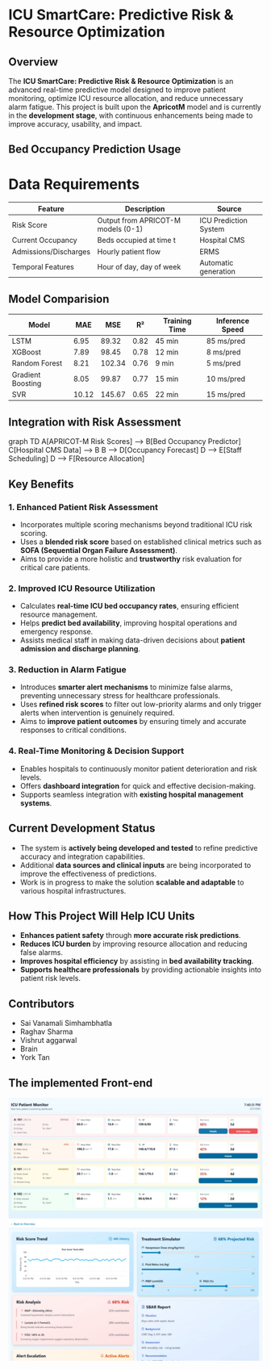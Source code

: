 # ICU SmartCare: Predictive Risk & Resource Optimization

## Overview
The **ICU SmartCare: Predictive Risk & Resource Optimization** is an advanced real-time predictive model designed to improve patient monitoring, optimize ICU resource allocation, and reduce unnecessary alarm fatigue. This project is built upon the **ApricotM** model and is currently in the **development stage**, with continuous enhancements being made to improve accuracy, usability, and impact.


## Bed Occupancy Prediction Usage
# Data Requirements


| Feature               | Description                           | Source                  |
|-----------------------|---------------------------------------|-------------------------|
| Risk Score            | Output from APRICOT-M models (0-1)    | ICU Prediction System   |
| Current Occupancy     | Beds occupied at time t              | Hospital CMS            |
| Admissions/Discharges | Hourly patient flow                  | ERMS                    |
| Temporal Features     | Hour of day, day of week             | Automatic generation    |

## Model Comparision

| Model              | MAE   | MSE   | R²    | Training Time | Inference Speed |
|--------------------|-------|-------|-------|---------------|------------------|
| LSTM               | 6.95  | 89.32 | 0.82  | 45 min        | 85 ms/pred       |
| XGBoost            | 7.89  | 98.45 | 0.78  | 12 min        | 8 ms/pred        |
| Random Forest      | 8.21  | 102.34| 0.76  | 9 min         | 5 ms/pred        |
| Gradient Boosting  | 8.05  | 99.87 | 0.77  | 15 min        | 10 ms/pred       |
| SVR                | 10.12 | 145.67| 0.65  | 22 min        | 15 ms/pred       |

## Integration with Risk Assessment

graph TD
    A[APRICOT-M Risk Scores] --> B[Bed Occupancy Predictor]
    C[Hospital CMS Data] --> B
    B --> D[Occupancy Forecast]
    D --> E[Staff Scheduling]
    D --> F[Resource Allocation]

## Key Benefits

### 1. **Enhanced Patient Risk Assessment**
- Incorporates multiple scoring mechanisms beyond traditional ICU risk scoring.
- Uses a **blended risk score** based on established clinical metrics such as **SOFA (Sequential Organ Failure Assessment)**.
- Aims to provide a more holistic and **trustworthy** risk evaluation for critical care patients.

### 2. **Improved ICU Resource Utilization**
- Calculates **real-time ICU bed occupancy rates**, ensuring efficient resource management.
- Helps **predict bed availability**, improving hospital operations and emergency response.
- Assists medical staff in making data-driven decisions about **patient admission and discharge planning**.

### 3. **Reduction in Alarm Fatigue**
- Introduces **smarter alert mechanisms** to minimize false alarms, preventing unnecessary stress for healthcare professionals.
- Uses **refined risk scores** to filter out low-priority alarms and only trigger alerts when intervention is genuinely required.
- Aims to **improve patient outcomes** by ensuring timely and accurate responses to critical conditions.

### 4. **Real-Time Monitoring & Decision Support**
- Enables hospitals to continuously monitor patient deterioration and risk levels.
- Offers **dashboard integration** for quick and effective decision-making.
- Supports seamless integration with **existing hospital management systems**.

## Current Development Status
- The system is **actively being developed and tested** to refine predictive accuracy and integration capabilities.
- Additional **data sources and clinical inputs** are being incorporated to improve the effectiveness of predictions.
- Work is in progress to make the solution **scalable and adaptable** to various hospital infrastructures.

## How This Project Will Help ICU Units
- **Enhances patient safety** through **more accurate risk predictions**.
- **Reduces ICU burden** by improving resource allocation and reducing false alarms.
- **Improves hospital efficiency** by assisting in **bed availability tracking**.
- **Supports healthcare professionals** by providing actionable insights into patient risk levels.

## Contributors
- Sai Vanamali Simhambhatla 
- Raghav Sharma 
- Vishrut aggarwal
- Brain
- York Tan


## The implemented Front-end 


![Front End](image.png)
![Front End-2](image-1.png)